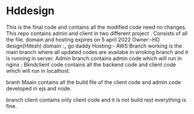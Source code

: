 # Hddesign
This is the final code and contains all the modified code need no changes.  This repo contains admin and client in two different project . Consists of all the file. domain and hosting expires on 5 april 2022 Owner:-HD design(Hitesh) domain :_ go daddy Hosting:- AWS Branch working is the main branch where all updated codes are availabe in wroking branch and it is running in server. Admin branch contains admin code which will run in nginx ; Bkndclient code contains all the backend code and client code which will run in localhost.


branh Maain contains all the build file of the client code and admin code developed in ejs and node.

branch client contains only client code and it is not build rest everything is fine.
